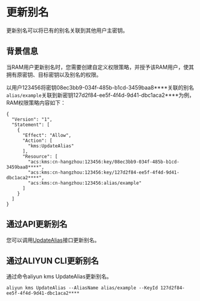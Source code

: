 # 更新别名

更新别名可以将已有的别名关联到其他用户主密钥。

## 背景信息

当RAM用户更新别名时，您需要创建自定义权限策略，并授予该RAM用户，使其拥有原密钥、目标密钥以及别名的权限。

以用户123456将密钥08ec3bb9-034f-485b-b1cd-3459baa8\*\*\*\*关联的别名`alias/example`关联到新密钥127d2f84-ee5f-4f4d-9d41-dbc1aca2\*\*\*\*为例，RAM权限策略内容如下：

```
{
  "Version": "1",
  "Statement": [
    {
      "Effect": "Allow",
      "Action": [
        "kms:UpdateAlias"
      ],
      "Resource": [
        "acs:kms:cn-hangzhou:123456:key/08ec3bb9-034f-485b-b1cd-3459baa8****",
        "acs:kms:cn-hangzhou:123456:key/127d2f84-ee5f-4f4d-9d41-dbc1aca2****",
        "acs:kms:cn-hangzhou:123456:alias/example"
      ]
    }
  ]
}
```

## 通过API更新别名

您可以调用[UpdateAlias](/cn.zh-CN/API参考/密钥/UpdateAlias.md)接口更新别名。

## 通过ALIYUN CLI更新别名

通过命令aliyun kms UpdateAlias更新别名。

```
aliyun kms UpdateAlias --AliasName alias/example --KeyId 127d2f84-ee5f-4f4d-9d41-dbc1aca2****
```


